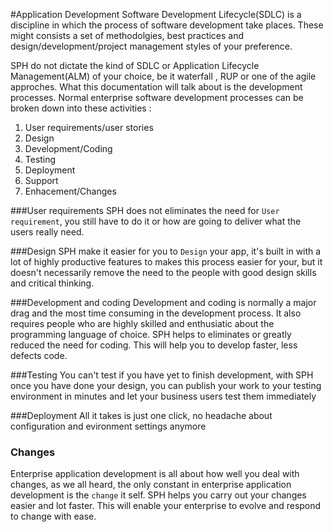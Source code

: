 ﻿#Application Development
Software Development Lifecycle(SDLC) is a discipline in which the process of software development take places. These might consists a set of methodolgies, best practices and design/development/project management styles of your preference.

SPH do not dictate the kind of SDLC or Application Lifecycle Management(ALM) of your choice, be it waterfall , RUP or one of the agile approches. What this documentation will talk about is the development processes. Normal enterprise software development processes can be broken down into these activities :

1. User requirements/user stories
2. Design
3. Development/Coding
4. Testing 
5. Deployment
6. Support
7. Enhacement/Changes

###User requirements
SPH does not eliminates the need for `User requirement`, you still have to do it or how are going to deliver what the users really need. 

###Design
SPH make it easier for you to `Design` your app, it's built in with a lot of highly productive features to makes this process easier for your, but it doesn't necessarily remove the need to the people with good design skills and critical thinking.

###Development and coding 
Development and coding is normally a major drag and the most time consuming in the development process. It also requires people who are highly skilled and enthusiatic about the programming language of choice. SPH helps to eliminates or greatly reduced the need for coding. This will help you to develop faster, less defects code.

###Testing
You can't test if you have yet to finish development, with SPH once you have done your design, you can publish your work to your testing environment in minutes and let your business users test them immediately

###Deployment
All it takes is just one click, no headache about configuration and evironment settings anymore

### Changes
Enterprise application development is all about how well you deal with changes, as we all heard, the only constant in enterprise application development is the `change` it self. SPH helps you carry out your changes easier and lot faster. This will enable your enterprise to evolve and respond to change with ease.
